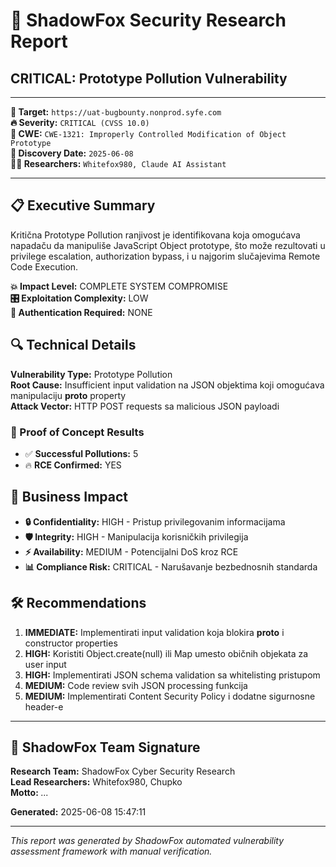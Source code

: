 
# 🦊 ShadowFox Security Research Report

## CRITICAL: Prototype Pollution Vulnerability

---

**🎯 Target:** `https://uat-bugbounty.nonprod.syfe.com`  
**🔥 Severity:** `CRITICAL (CVSS 10.0)`  
**🧬 CWE:** `CWE-1321: Improperly Controlled Modification of Object Prototype`  
**📅 Discovery Date:** `2025-06-08`  
**👨‍💻 Researchers:** `Whitefox980, Claude AI Assistant`

---

## 📋 Executive Summary

Kritična Prototype Pollution ranjivost je identifikovana koja omogućava napadaču da manipuliše JavaScript Object prototype, što može rezultovati u privilege escalation, authorization bypass, i u najgorim slučajevima Remote Code Execution.

**💥 Impact Level:** COMPLETE SYSTEM COMPROMISE  
**🎛️ Exploitation Complexity:** LOW  
**🔐 Authentication Required:** NONE

## 🔍 Technical Details

**Vulnerability Type:** Prototype Pollution  
**Root Cause:** Insufficient input validation na JSON objektima koji omogućava manipulaciju __proto__ property  
**Attack Vector:** HTTP POST requests sa malicious JSON payloadi

### 🧪 Proof of Concept Results

- ✅ **Successful Pollutions:** 5
- 🔥 **RCE Confirmed:** YES

## 💼 Business Impact

- **🔒 Confidentiality:** HIGH - Pristup privilegovanim informacijama
- **🛡️ Integrity:** HIGH - Manipulacija korisničkih privilegija  
- **⚡ Availability:** MEDIUM - Potencijalni DoS kroz RCE
- **📊 Compliance Risk:** CRITICAL - Narušavanje bezbednosnih standarda

## 🛠️ Recommendations

1. **IMMEDIATE:** Implementirati input validation koja blokira __proto__ i constructor properties
2. **HIGH:** Koristiti Object.create(null) ili Map umesto običnih objekata za user input
3. **HIGH:** Implementirati JSON schema validation sa whitelisting pristupom
4. **MEDIUM:** Code review svih JSON processing funkcija
5. **MEDIUM:** Implementirati Content Security Policy i dodatne sigurnosne header-e


---

## 🦊 ShadowFox Team Signature

**Research Team:** ShadowFox Cyber Security Research  
**Lead Researchers:** Whitefox980, Chupko  
**Motto:** *...*

**Generated:** 2025-06-08 15:47:11

---

*This report was generated by ShadowFox automated vulnerability assessment framework with manual verification.*
